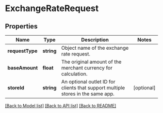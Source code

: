 # ExchangeRateRequest

## Properties
Name | Type | Description | Notes
------------ | ------------- | ------------- | -------------
**requestType** | **string** | Object name of the exchange rate request. | 
**baseAmount** | **float** | The original amount of the merchant currency for calculation. | 
**storeId** | **string** | An optional outlet ID for clients that support multiple stores in the same app. | [optional] 

[[Back to Model list]](../README.md#documentation-for-models) [[Back to API list]](../README.md#documentation-for-api-endpoints) [[Back to README]](../README.md)


